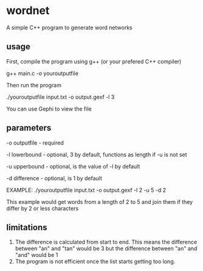 # wordnet
A simple C++ program to generate word networks
## usage
First, compile the program using g++ (or your prefered C++ compiler)

g++ main.c -o youroutputfile

Then run the program

./youroutputfile input.txt -o output.gexf -l 3

You can use Gephi to view the file
## parameters
-o outputfile - required

-l lowerbound - optional, 3 by default, functions as length if -u is not set

-u upperbound - optional, is the value of -l by default

-d difference - optional, is 1 by default

EXAMPLE: ./youroutputfile input.txt -o output.gexf -l 2 -u 5 -d 2

This example would get words from a length of 2 to 5 and join them if they differ by 2 or less characters

## limitations
1. The difference is calculated from start to end. This means the difference between "an" and "tan" would be 3 but the difference between "an" and "and" would be 1
2. The program is not efficient once the list starts getting too long.
